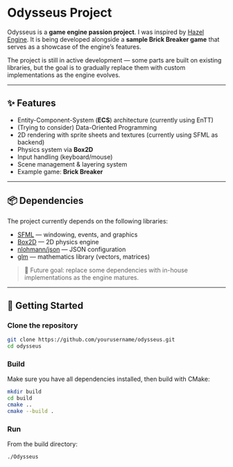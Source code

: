 # Odysseus Project

Odysseus is a **game engine passion project**. I was inspired by [Hazel Engine](https://github.com/TheCherno/Hazel).
It is being developed alongside a **sample Brick Breaker game** that serves as a showcase of the engine’s features.

The project is still in active development — some parts are built on existing libraries, but the goal is to gradually replace them with custom implementations as the engine evolves.

---

## ✨ Features
- Entity-Component-System (**ECS**) architecture (currently using EnTT)
- (Trying to consider) Data-Oriented Programming
- 2D rendering with sprite sheets and textures (currently using SFML as backend)
- Physics system via **Box2D**
- Input handling (keyboard/mouse)
- Scene management & layering system
- Example game: **Brick Breaker**

---

## 📦 Dependencies
The project currently depends on the following libraries:

- [SFML](https://www.sfml-dev.org/) — windowing, events, and graphics
- [Box2D](https://github.com/erincatto/box2d) — 2D physics engine
- [nlohmann/json](https://github.com/nlohmann/json) — JSON configuration
- [glm](https://github.com/g-truc/glm) — mathematics library (vectors, matrices)

> 🔧 Future goal: replace some dependencies with in-house implementations as the engine matures.

---

## 🚀 Getting Started

### Clone the repository
```bash
git clone https://github.com/yourusername/odysseus.git
cd odysseus
```
### Build
Make sure you have all dependencies installed, then build with CMake:
```bash
mkdir build
cd build
cmake ..
cmake --build .
```
### Run
From the build directory:
```bash
./Odysseus
```
